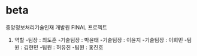 # beta
<p>
  중앙정보처리기술인재 개발원 FINAL 프로젝트

  1. 역할
     -팀장 : 최도훈
     -기술팀장 : 박윤태
     -기술팀장 : 이윤지
     -기술팀장 : 이희민
     -팀원 : 김현민
     -팀원 : 허유진
     -팀원 : 홍진호
</p>
